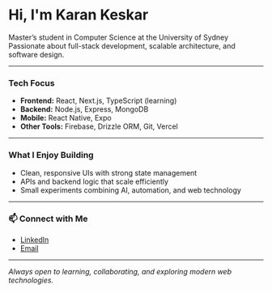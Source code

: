 # Hi, I'm Karan Keskar

 Master’s student in Computer Science at the University of Sydney  
 Passionate about full-stack development, scalable architecture, and software design.  

---

###  Tech Focus
- **Frontend:** React, Next.js, TypeScript (learning)
- **Backend:** Node.js, Express, MongoDB
- **Mobile:** React Native, Expo
- **Other Tools:** Firebase, Drizzle ORM, Git, Vercel

---

###  What I Enjoy Building
- Clean, responsive UIs with strong state management
- APIs and backend logic that scale efficiently
- Small experiments combining AI, automation, and web technology

---

### 📫 Connect with Me
- [LinkedIn](https://linkedin.com/in/karan-keskar)
- [Email](mailto:karankeskar058@gmail.com)

---

 *Always open to learning, collaborating, and exploring modern web technologies.*
